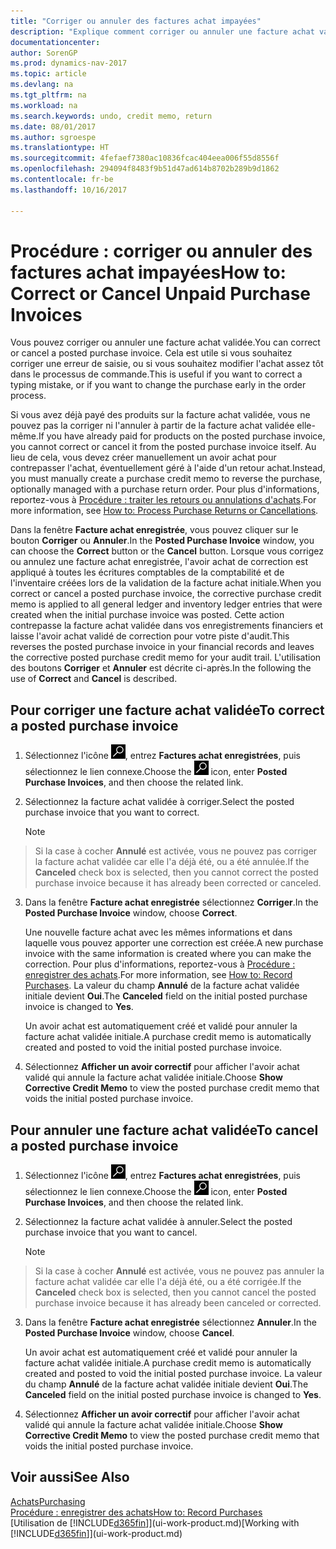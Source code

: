 ```yaml
---
title: "Corriger ou annuler des factures achat impayées"
description: "Explique comment corriger ou annuler une facture achat validée et créer automatiquement un avoir achat."
documentationcenter: 
author: SorenGP
ms.prod: dynamics-nav-2017
ms.topic: article
ms.devlang: na
ms.tgt_pltfrm: na
ms.workload: na
ms.search.keywords: undo, credit memo, return
ms.date: 08/01/2017
ms.author: sgroespe
ms.translationtype: HT
ms.sourcegitcommit: 4fefaef7380ac10836fcac404eea006f55d8556f
ms.openlocfilehash: 294094f8483f9b51d47ad614b8702b289b9d1862
ms.contentlocale: fr-be
ms.lasthandoff: 10/16/2017

---
```

# <a name="how-to-correct-or-cancel-unpaid-purchase-invoices"></a><span data-ttu-id="75dab-103">Procédure : corriger ou annuler des factures achat impayées</span><span class="sxs-lookup"><span data-stu-id="75dab-103">How to: Correct or Cancel Unpaid Purchase Invoices</span></span>
<span data-ttu-id="75dab-104">Vous pouvez corriger ou annuler une facture achat validée.</span><span class="sxs-lookup"><span data-stu-id="75dab-104">You can correct or cancel a posted purchase invoice.</span></span> <span data-ttu-id="75dab-105">Cela est utile si vous souhaitez corriger une erreur de saisie, ou si vous souhaitez modifier l'achat assez tôt dans le processus de commande.</span><span class="sxs-lookup"><span data-stu-id="75dab-105">This is useful if you want to correct a typing mistake, or if you want to change the purchase early in the order process.</span></span>

<span data-ttu-id="75dab-106">Si vous avez déjà payé des produits sur la facture achat validée, vous ne pouvez pas la corriger ni l'annuler à partir de la facture achat validée elle-même.</span><span class="sxs-lookup"><span data-stu-id="75dab-106">If you have already paid for products on the posted purchase invoice, you cannot correct or cancel it from the posted purchase invoice itself.</span></span> <span data-ttu-id="75dab-107">Au lieu de cela, vous devez créer manuellement un avoir achat pour contrepasser l'achat, éventuellement géré à l'aide d'un retour achat.</span><span class="sxs-lookup"><span data-stu-id="75dab-107">Instead, you must manually create a purchase credit memo to reverse the purchase, optionally managed with a purchase return order.</span></span> <span data-ttu-id="75dab-108">Pour plus d'informations, reportez-vous à [Procédure : traiter les retours ou annulations d'achats](purchasing-how-process-purchase-returns-cancellations.md).</span><span class="sxs-lookup"><span data-stu-id="75dab-108">For more information, see [How to: Process Purchase Returns or Cancellations](purchasing-how-process-purchase-returns-cancellations.md).</span></span>

<span data-ttu-id="75dab-109">Dans la fenêtre **Facture achat enregistrée**, vous pouvez cliquer sur le bouton **Corriger** ou **Annuler**.</span><span class="sxs-lookup"><span data-stu-id="75dab-109">In the **Posted Purchase Invoice** window, you can choose the **Correct** button or the **Cancel** button.</span></span> <span data-ttu-id="75dab-110">Lorsque vous corrigez ou annulez une facture achat enregistrée, l'avoir achat de correction est appliqué à toutes les écritures comptables de la comptabilité et de l'inventaire créées lors de la validation de la facture achat initiale.</span><span class="sxs-lookup"><span data-stu-id="75dab-110">When you correct or cancel a posted purchase invoice, the corrective purchase credit memo is applied to all general ledger and inventory ledger entries that were created when the initial purchase invoice was posted.</span></span> <span data-ttu-id="75dab-111">Cette action contrepasse la facture achat validée dans vos enregistrements financiers et laisse l'avoir achat validé de correction pour votre piste d'audit.</span><span class="sxs-lookup"><span data-stu-id="75dab-111">This reverses the posted purchase invoice in your financial records and leaves the corrective posted purchase credit memo for your audit trail.</span></span> <span data-ttu-id="75dab-112">L'utilisation des boutons **Corriger** et **Annuler** est décrite ci-après.</span><span class="sxs-lookup"><span data-stu-id="75dab-112">In the following the use of **Correct** and **Cancel** is described.</span></span>

## <a name="to-correct-a-posted-purchase-invoice"></a><span data-ttu-id="75dab-113">Pour corriger une facture achat validée</span><span class="sxs-lookup"><span data-stu-id="75dab-113">To correct a posted purchase invoice</span></span>
1. <span data-ttu-id="75dab-114">Sélectionnez l'icône ![Page ou état pour la recherche](media/ui-search/search_small.png "Page ou état pour la recherche"), entrez **Factures achat enregistrées**, puis sélectionnez le lien connexe.</span><span class="sxs-lookup"><span data-stu-id="75dab-114">Choose the ![Search for Page or Report](media/ui-search/search_small.png "Search for Page or Report icon") icon, enter **Posted Purchase Invoices**, and then choose the related link.</span></span>  
2. <span data-ttu-id="75dab-115">Sélectionnez la facture achat validée à corriger.</span><span class="sxs-lookup"><span data-stu-id="75dab-115">Select the posted purchase invoice that you want to correct.</span></span>  

    > [!NOTE]  
>   <span data-ttu-id="75dab-116">Si la case à cocher **Annulé** est activée, vous ne pouvez pas corriger la facture achat validée car elle l'a déjà été, ou a été annulée.</span><span class="sxs-lookup"><span data-stu-id="75dab-116">If the **Canceled** check box is selected, then you cannot correct the posted purchase invoice because it has already been corrected or canceled.</span></span>
3. <span data-ttu-id="75dab-117">Dans la fenêtre **Facture achat enregistrée** sélectionnez **Corriger**.</span><span class="sxs-lookup"><span data-stu-id="75dab-117">In the **Posted Purchase Invoice** window, choose **Correct**.</span></span>

    <span data-ttu-id="75dab-118">Une nouvelle facture achat avec les mêmes informations et dans laquelle vous pouvez apporter une correction est créée.</span><span class="sxs-lookup"><span data-stu-id="75dab-118">A new purchase invoice with the same information is created where you can make the correction.</span></span> <span data-ttu-id="75dab-119">Pour plus d'informations, reportez-vous à [Procédure : enregistrer des achats](purchasing-how-record-purchases.md).</span><span class="sxs-lookup"><span data-stu-id="75dab-119">For more information, see [How to: Record Purchases](purchasing-how-record-purchases.md).</span></span> <span data-ttu-id="75dab-120">La valeur du champ **Annulé** de la facture achat validée initiale devient **Oui**.</span><span class="sxs-lookup"><span data-stu-id="75dab-120">The **Canceled** field on the initial posted purchase invoice is changed to **Yes**.</span></span>

    <span data-ttu-id="75dab-121">Un avoir achat est automatiquement créé et validé pour annuler la facture achat validée initiale.</span><span class="sxs-lookup"><span data-stu-id="75dab-121">A purchase credit memo is automatically created and posted to void the initial posted purchase invoice.</span></span>
4. <span data-ttu-id="75dab-122">Sélectionnez **Afficher un avoir correctif** pour afficher l'avoir achat validé qui annule la facture achat validée initiale.</span><span class="sxs-lookup"><span data-stu-id="75dab-122">Choose **Show Corrective Credit Memo** to view the posted purchase credit memo that voids the initial posted purchase invoice.</span></span>

## <a name="to-cancel-a-posted-purchase-invoice"></a><span data-ttu-id="75dab-123">Pour annuler une facture achat validée</span><span class="sxs-lookup"><span data-stu-id="75dab-123">To cancel a posted purchase invoice</span></span>
1. <span data-ttu-id="75dab-124">Sélectionnez l'icône ![Page ou état pour la recherche](media/ui-search/search_small.png "Page ou état pour la recherche"), entrez **Factures achat enregistrées**, puis sélectionnez le lien connexe.</span><span class="sxs-lookup"><span data-stu-id="75dab-124">Choose the ![Search for Page or Report](media/ui-search/search_small.png "Search for Page or Report icon") icon, enter **Posted Purchase Invoices**, and then choose the related link.</span></span>  
2. <span data-ttu-id="75dab-125">Sélectionnez la facture achat validée à annuler.</span><span class="sxs-lookup"><span data-stu-id="75dab-125">Select the posted purchase invoice that you want to cancel.</span></span>

    > [!NOTE]  
>   <span data-ttu-id="75dab-126">Si la case à cocher **Annulé** est activée, vous ne pouvez pas annuler la facture achat validée car elle l'a déjà été, ou a été corrigée.</span><span class="sxs-lookup"><span data-stu-id="75dab-126">If the **Canceled** check box is selected, then you cannot cancel the posted purchase invoice because it has already been canceled or corrected.</span></span>
3. <span data-ttu-id="75dab-127">Dans la fenêtre **Facture achat enregistrée** sélectionnez **Annuler**.</span><span class="sxs-lookup"><span data-stu-id="75dab-127">In the **Posted Purchase Invoice** window, choose **Cancel**.</span></span>

    <span data-ttu-id="75dab-128">Un avoir achat est automatiquement créé et validé pour annuler la facture achat validée initiale.</span><span class="sxs-lookup"><span data-stu-id="75dab-128">A purchase credit memo is automatically created and posted to void the initial posted purchase invoice.</span></span> <span data-ttu-id="75dab-129">La valeur du champ **Annulé** de la facture achat validée initiale devient **Oui**.</span><span class="sxs-lookup"><span data-stu-id="75dab-129">The **Canceled** field on the initial posted purchase invoice is changed to **Yes**.</span></span>
4. <span data-ttu-id="75dab-130">Sélectionnez **Afficher un avoir correctif** pour afficher l'avoir achat validé qui annule la facture achat validée initiale.</span><span class="sxs-lookup"><span data-stu-id="75dab-130">Choose **Show Corrective Credit Memo** to view the posted purchase credit memo that voids the initial posted purchase invoice.</span></span>

## <a name="see-also"></a><span data-ttu-id="75dab-131">Voir aussi</span><span class="sxs-lookup"><span data-stu-id="75dab-131">See Also</span></span>
[<span data-ttu-id="75dab-132">Achats</span><span class="sxs-lookup"><span data-stu-id="75dab-132">Purchasing</span></span>](purchasing-manage-purchasing.md)  
[<span data-ttu-id="75dab-133">Procédure : enregistrer des achats</span><span class="sxs-lookup"><span data-stu-id="75dab-133">How to: Record Purchases</span></span>](purchasing-how-record-purchases.md)  
<span data-ttu-id="75dab-134">[Utilisation de [!INCLUDE[d365fin](includes/d365fin_md.md)]](ui-work-product.md)</span><span class="sxs-lookup"><span data-stu-id="75dab-134">[Working with [!INCLUDE[d365fin](includes/d365fin_md.md)]](ui-work-product.md)</span></span>

